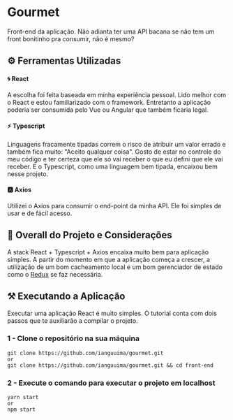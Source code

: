# Gourmet

Front-end da aplicação. Não adianta ter uma API bacana se não tem um front bonitinho pra consumir, não é mesmo? 

## ⚙ Ferramentas Utilizadas

#### 🌀 React
A escolha foi feita baseada em minha experiência pessoal. Lido melhor com o React e estou familiarizado com o framework. Entretanto a aplicação poderia ser consumida
pelo Vue ou Angular que também ficaria legal.

#### ⚡ Typescript
Linguagens fracamente tipadas correm o risco de atribuir um valor errado e também fica muito: "Aceito qualquer coisa". Gosto de estar no controle do meu código e ter
certeza que ele só vai receber o que eu defini que ele vai receber. E o Typescript, como uma linguagem bem tipada, encaixou bem nesse projeto.

#### 🅰 Axios
Utilizei o Axios para consumir o end-point da minha API. Ele foi simples de usar e de fácil acesso.

## 🤔 Overall do Projeto e Considerações <a name="overall"></a>
A stack React + Typescript + Axios encaixa muito bem para aplicação simples. A partir do momento em que a aplicação começa a crescer, a utilização de um bom cacheamento
local e um bom gerenciador de estado como o [Redux](https://redux.js.org/) se faz necessária.

## ⚒ Executando a Aplicação <a name="running"></a>

Executar uma aplicação React é muito simples. O tutorial conta com dois passos que te auxiliarão a compilar o projeto.

### 1 - Clone o repositório na sua máquina

```git
git clone https://github.com/ianguuima/gourmet.git
or
git clone https://github.com/ianguuima/gourmet.git && cd front-end
```

### 2 - Execute o comando para executar o projeto em localhost

```git
yarn start
or
npm start
```
